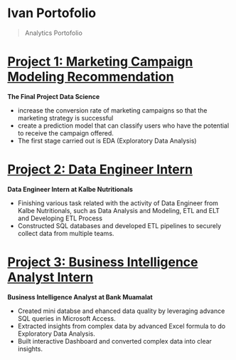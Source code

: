 # Ivan Portofolio
> Analytics Portofolio

# [Project 1: Marketing Campaign Modeling Recommendation](https://github.com/ivanyudha/Marketing-Campaign)

**The Final Project Data Science**

* increase the conversion rate of marketing campaigns so that the marketing strategy is successful
* create a prediction model that can classify users who have the potential to receive the campaign offered.
* The first stage carried out is EDA (Exploratory Data Analysis)


# [Project 2: Data Engineer Intern](https://github.com/ivanyudha/Kalbe-Nutritionals)

**Data Engineer Intern at Kalbe Nutritionals**

* Finishing various task related with the activity of Data Engineer from Kalbe Nutritionals, such as Data Analysis and Modeling, ETL and ELT and Developing ETL Process
* Constructed SQL databases and developed ETL pipelines to securely collect data from multiple teams.


# [Project 3: Business Intelligence Analyst Intern](https://github.com/ivanyudha/BI-Analyst)

**Business Intelligence Analyst at Bank Muamalat**

* Created mini databse and ehanced data quality by leveraging advance SQL queries in Microsoft Access.
* Extracted insights from complex data by advanced Excel formula to do Exploratory Data Analysis.
* Built interactive Dashboard and converted complex data into clear insights.











